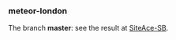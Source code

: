 ### meteor-london

The branch **master**: see the result at [SiteAce-SB](http://siteace-sb.meteor.com).
